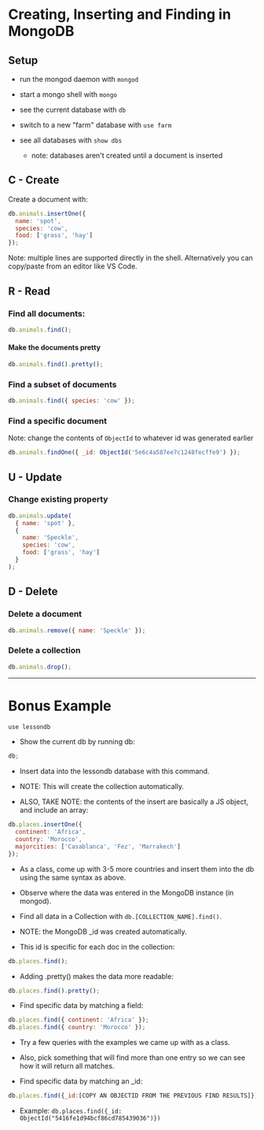 # Creating, Inserting and Finding in MongoDB

## Setup

- run the mongod daemon with `mongod`

- start a mongo shell with `mongo`

- see the current database with `db`

- switch to a new "farm" database with `use farm`

- see all databases with `show dbs`

  - note: databases aren't created until a document is inserted

## C - Create

Create a document with:

```js
db.animals.insertOne({
  name: 'spot',
  species: 'cow',
  food: ['grass', 'hay']
});
```

Note: multiple lines are supported directly in the shell. Alternatively you can copy/paste from an editor like VS Code.

## R - Read

### Find all documents:

```js
db.animals.find();
```

#### Make the documents pretty

```js
db.animals.find().pretty();
```

### Find a subset of documents

```js
db.animals.find({ species: 'cow' });
```

### Find a specific document

Note: change the contents of `ObjectId` to whatever id was generated earlier

```js
db.animals.findOne({ _id: ObjectId('5e6c4a587ee7c1248fecffe9') });
```

## U - Update

### Change existing property

```js
db.animals.update(
  { name: 'spot' },
  {
    name: 'Speckle',
    species: 'cow',
    food: ['grass', 'hay']
  }
);
```

## D - Delete

### Delete a document

```js
db.animals.remove({ name: 'Speckle' });
```

### Delete a collection

```js
db.animals.drop();
```

---

# Bonus Example

```js
use lessondb
```

- Show the current db by running db:

```js
db;
```

- Insert data into the lessondb database with this command.

- NOTE: This will create the collection automatically.

- ALSO, TAKE NOTE: the contents of the insert are basically a JS object, and include an array:

```js
db.places.insertOne({
  continent: 'Africa',
  country: 'Morocco',
  majorcities: ['Casablanca', 'Fez', 'Marrakech']
});
```

- As a class, come up with 3-5 more countries and insert them into the db using the same syntax as above.

- Observe where the data was entered in the MongoDB instance (in mongod).

- Find all data in a Collection with `db.[COLLECTION_NAME].find()`.

- NOTE: the MongoDB \_id was created automatically.

- This id is specific for each doc in the collection:

```js
db.places.find();
```

- Adding .pretty() makes the data more readable:

```js
db.places.find().pretty();
```

- Find specific data by matching a field:

```js
db.places.find({ continent: 'Africa' });
db.places.find({ country: 'Morocco' });
```

- Try a few queries with the examples we came up with as a class.

- Also, pick something that will find more than one entry so we can see how it will return all matches.

- Find specific data by matching an \_id:

```js
db.places.find({_id:[COPY AN OBJECTID FROM THE PREVIOUS FIND RESULTS]})
```

- Example: `db.places.find({_id: ObjectId("5416fe1d94bcf86cd785439036")})`
